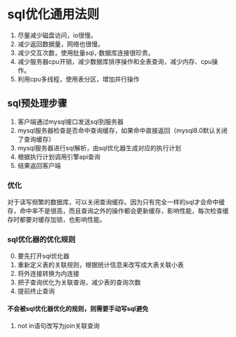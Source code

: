 # sql优化通用法则

1. 尽量减少磁盘访问，io很慢。
2. 减少返回数据量，网络也很慢。
3. 减少交互次数，使用批量sql，·数据库连接很珍贵。
4. 减少服务器cpu开销，减少数据库排序操作和全表查询，减少内存、cpu操作。
5. 利用cpu多线程，使用表分区，增加并行操作

## sql预处理步骤

1. 客户端通过mysql接口发送sql到服务器
2. mysql服务器检查是否命中查询缓存，如果命中直接返回（mysql8.0默认关闭了查询缓存）
3. mysql服务器进行sql解析，由sql优化器生成对应的执行计划
4. 根据执行计划调用引擎api查询
5. 结果返回客户端

### 优化

对于读写频繁的数据库，可以关闭查询缓存。因为只有完全一样的sql才会命中缓存，命中率不是很高，而且查询之外的操作都会更新缓存，影响性能，每次检查缓存时都要对缓存加锁，也影响性能。  

### sql优化器的优化规则

0. 要先打开sql优化器
1. 重新定义表的关联规则，根据统计信息来改写成大表关联小表
2. 将外连接转换为内连接
3. 把子查询优化为关联查询，减少表的查询次数
4. 提前终止查询

#### 不会被sql优化器优化的规则，则需要手动写sql避免

1. not in语句改写为join关联查询